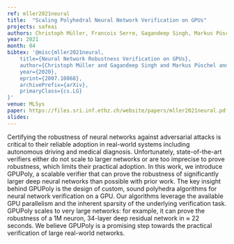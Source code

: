 ```yaml
---
ref: mller2021neural
title:  "Scaling Polyhedral Neural Network Verification on GPUs"
projects: safeai
authors: Christoph Müller, Francois Serre, Gagandeep Singh, Markus Püschel, Martin Vechev
year: 2021
month: 04
bibtex: '@misc{mller2021neural,
    title={Neural Network Robustness Verification on GPUs},
    author={Christoph Müller and Gagandeep Singh and Markus Püschel and Martin Vechev},
    year={2020},
    eprint={2007.10868},
    archivePrefix={arXiv},
    primaryClass={cs.LG}
}'
venue: MLSys
paper: https://files.sri.inf.ethz.ch/website/papers/mller2021neural.pdf
slides: 
---
```

Certifying the robustness of neural networks against adversarial attacks is critical to their reliable adoption in real-world systems including autonomous driving and medical diagnosis. Unfortunately, state-of-the-art verifiers either do not scale to larger networks or are too imprecise to prove robustness, which limits their practical adoption. In this work, we introduce GPUPoly, a scalable verifier that can prove the robustness of significantly larger deep neural networks than possible with prior work. The key insight behind GPUPoly is the design of custom, sound polyhedra algorithms for neural network verification on a GPU. Our algorithms leverage the available GPU parallelism and the inherent sparsity of the underlying verification task. GPUPoly scales to very large networks: for example, it can prove the robustness of a 1M neuron, 34-layer deep residual network in $\approx$ 22 seconds. We believe GPUPoly is a promising step towards the practical verification of large real-world networks.
